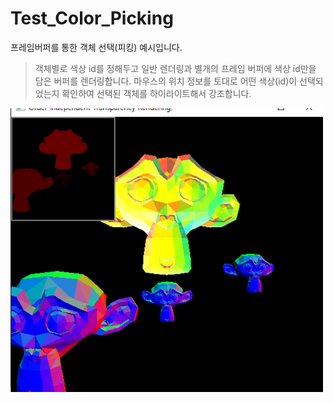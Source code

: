 # Test_Color_Picking

프레임버퍼를 통한 객체 선택(피킹) 예시입니다.

> 객체별로 색상 id를 정해두고 일반 렌더링과 별개의 프레임 버퍼에 색상 id만을 담은 버퍼를 렌더링합니다. 마우스의 위치 정보를 토대로 어떤 색상(id)이
선택되었는지 확인하여 선택된 객체를 하이라이트해서 강조합니다.

<img src="https://github.com/pkk1113/Test_Color_Picking/blob/master/doc/result.png" width="500" />
